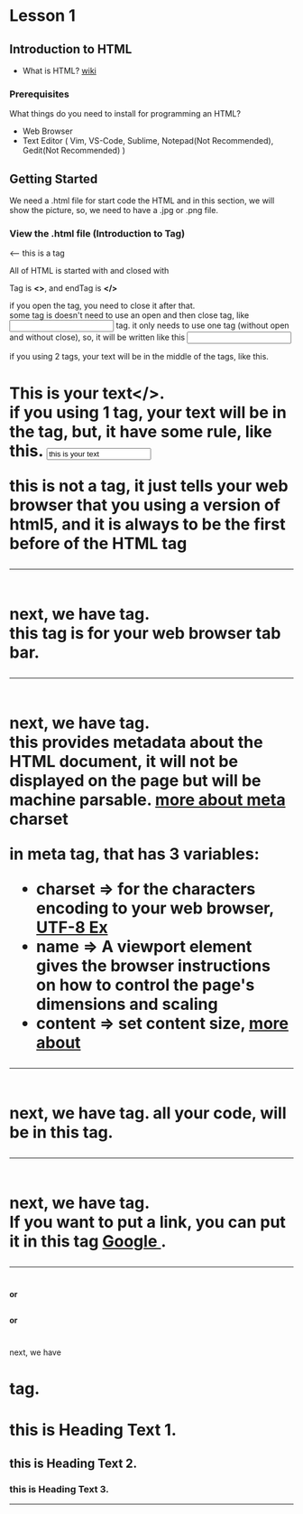 # Lesson 1

## Introduction to HTML

* What is HTML? [wiki](https://en.wikipedia.org/wiki/HTML)

### Prerequisites

What things do you need to install for programming an HTML?  

* Web Browser
* Text Editor ( Vim, VS-Code, Sublime, Notepad(Not Recommended), Gedit(Not Recommended) )

## Getting Started

We need a .html file for start code the HTML and in this section, we will show the picture, so, we need to have a .jpg or .png file.

### View the .html file (Introduction to Tag)

**<html>** <-- this is a tag

All of HTML is started with <html> and closed with </html>

**</html>**

Tag is **<>**, and endTag is **</>**  

if you open the tag, you need to close it after that.  
some tag is doesn't need to use an open and then close tag, like **<input>** tag. it only needs to use one tag (without open and without close), so, it will be written like this **<input/>**  

if you using 2 tags, your text will be in the middle of the tags, like this. **<h1>This is your text</>**.  
if you using 1 tag, your text will be in the tag, but, it have some rule, like this. **<input value="this is your text"/>**

**<!DOCTYPE html>** this is not a tag, it just tells your web browser that you using a version of html5, and it is always to be the first before of the HTML tag

---
**<head></head>**  
next, we have **<head>** tag.  
this tag is for your web browser tab bar.

---
**<meta />**  
next, we have **<meta />** tag.  
this provides metadata about the HTML document, it will not be displayed on the page but will be machine parsable. [more about meta](https://www.w3schools.com/tags/tag_meta.asp)  
charset  

in **meta** tag, that has 3 variables:
* charset => for the characters encoding to your web browser, [UTF-8 Ex](https://www.w3schools.com/html/html_charset.asp)
* name => A <meta> viewport element gives the browser instructions on how to control the page's dimensions and scaling
* content => set content size, [more about](https://www.w3schools.com/tags/tag_meta.asp)

---
**<body>**  
next, we have **<body></body>** tag.
all your code, will be in this tag.

---
**<a></a>**  
next, we have **<a>** tag.  
If you want to put a link, you can put it in this tag **<a href="www.google.com"> Google </a>**.

---
**<h1></h1> or <h2></h2> or <h3></h3>**  
next, we have **<h1>** tag.
# this is Heading Text 1.
## this is Heading Text 2.
### this is Heading Text 3.

---

